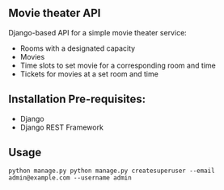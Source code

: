 ## Movie theater API

Django-based API for a simple movie theater service:

* Rooms with a designated capacity
* Movies 
* Time slots to set movie for a corresponding room and time
* Tickets for movies at a set room and time

## Installation Pre-requisites:

* Django
* Django REST Framework

## Usage

```
python manage.py python manage.py createsuperuser --email admin@example.com --username admin
```

